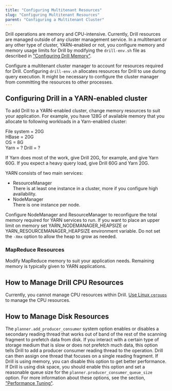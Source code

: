 ```yaml
---
title: "Configuring Multitenant Resources"
slug: "Configuring Multitenant Resources"
parent: "Configuring a Multitenant Cluster"
---
```

Drill operations are memory and CPU-intensive. Currently, Drill resources are managed outside of any cluster management service. In a multitenant or any other type of cluster, YARN-enabled or not, you configure memory and memory usage limits for Drill by modifying the `drill-env.sh` file as described in ["Configuring Drill Memory"]({{site.baseurl}}/docs/configuring-drill-memory).

Configure a multitenant cluster manager to account for resources required for Drill. Configuring `drill-env.sh` allocates resources for Drill to use during query execution. It might be necessary to configure the cluster manager from committing the resources to other processes.

## Configuring Drill in a YARN-enabled cluster

To add Drill to a YARN-enabled cluster, change memory resources to suit your application. For example, you have 128G of available memory that you allocate to following workloads in a Yarn-enabled cluster:

File system = 20G  
HBase = 20G  
OS = 8G  
Yarn = ?
Drill = ?

If Yarn does most of the work, give Drill 20G, for example, and give Yarn 60G. If you expect a heavy query load, give Drill 60G and Yarn 20G.

YARN consists of two main services:

* ResourceManager  
  There is at least one instance in a cluster, more if you configure high availability.  
* NodeManager  
  There is one instance per node. 

Configure NodeManager and ResourceManager to reconfigure the total memory required for YARN services to run. If you want to place an upper limit on memory set YARN_NODEMANAGER_HEAPSIZE or YARN_RESOURCEMANAGER_HEAPSIZE environment variable. Do not set the `-Xmx` option to allow the heap to grow as needed.

### MapReduce Resources

Modify MapReduce memory to suit your application needs. Remaining memory is typically given to YARN applications. 

## How to Manage Drill CPU Resources
Currently, you cannot manage CPU resources within Drill. [Use Linux `cgroups`](http://en.wikipedia.org/wiki/Cgroups) to manage the CPU resources.

## How to Manage Disk Resources

The `planner.add_producer_consumer` system option enables or disables a secondary reading thread that works out of band of the rest of the scanning fragment to prefetch data from disk. If you interact with a certain type of storage medium that is slow or does not prefetch much data, this option tells Drill to add a producer consumer reading thread to the operation. Drill can then assign one thread that focuses on a single reading fragment. If Drill is using memory, you can disable this option to get better performance. If Drill is using disk space, you should enable this option and set a reasonable queue size for the `planner.producer_consumer_queue_size` option. For more information about these options, see the section, ["Performance Tuning"](/docs/performance-tuning-introduction/).
